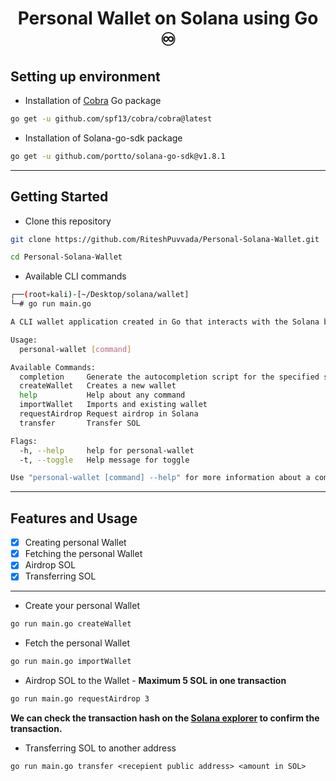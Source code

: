 <div align="center">
<h1>Personal Wallet on Solana using Go ♾️ </h1>
</div>


## Setting up environment

* Installation of [Cobra](https://pkg.go.dev/github.com/spf13/cobra) Go package

```bash
go get -u github.com/spf13/cobra/cobra@latest
```

* Installation of Solana-go-sdk package

```bash
go get -u github.com/portto/solana-go-sdk@v1.8.1
```

--- 

## Getting Started

* Clone this repository

```bash
git clone https://github.com/RiteshPuvvada/Personal-Solana-Wallet.git

cd Personal-Solana-Wallet
```

* Available CLI commands

```bash
┌──(root💀kali)-[~/Desktop/solana/wallet]
└─# go run main.go

A CLI wallet application created in Go that interacts with the Solana blockchain.

Usage:
  personal-wallet [command]

Available Commands:
  completion     Generate the autocompletion script for the specified shell
  createWallet   Creates a new wallet
  help           Help about any command
  importWallet   Imports and existing wallet
  requestAirdrop Request airdrop in Solana
  transfer       Transfer SOL

Flags:
  -h, --help     help for personal-wallet
  -t, --toggle   Help message for toggle

Use "personal-wallet [command] --help" for more information about a command.

```

---

## Features and Usage

- [x] Creating personal Wallet
- [x] Fetching the personal Wallet
- [x] Airdrop SOL
- [x] Transferring SOL

---

* Create your personal Wallet

```bash
go run main.go createWallet
```

* Fetch the personal Wallet

```bash
go run main.go importWallet
```

* Airdrop SOL to the Wallet - **Maximum 5 SOL in one transaction**

```bash
go run main.go requestAirdrop 3
```
**We can check the transaction hash on the [Solana explorer](https://explorer.solana.com/?cluster=devnet) to confirm the transaction.**

* Transferring SOL to another address

```
go run main.go transfer <recepient public address> <amount in SOL>
```
